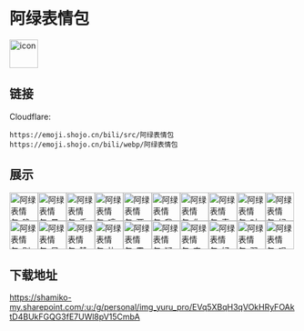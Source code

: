 # 阿绿表情包
<img src="https://emoji.shojo.cn/bili/src/阿绿表情包/icon.png" width="50" height="50" alt="icon">

## 链接
Cloudflare:
```
https://emoji.shojo.cn/bili/src/阿绿表情包
https://emoji.shojo.cn/bili/webp/阿绿表情包
```
## 展示
<img src="https://emoji.shojo.cn/bili/src/阿绿表情包/阿绿表情包-晚上早.png" width="50" height="50" alt="阿绿表情包-晚上早"><img src="https://emoji.shojo.cn/bili/src/阿绿表情包/阿绿表情包-晕了.png" width="50" height="50" alt="阿绿表情包-晕了"><img src="https://emoji.shojo.cn/bili/src/阿绿表情包/阿绿表情包-手捧鲜花.png" width="50" height="50" alt="阿绿表情包-手捧鲜花"><img src="https://emoji.shojo.cn/bili/src/阿绿表情包/阿绿表情包-哼.png" width="50" height="50" alt="阿绿表情包-哼"><img src="https://emoji.shojo.cn/bili/src/阿绿表情包/阿绿表情包-两眼一黑.png" width="50" height="50" alt="阿绿表情包-两眼一黑"><img src="https://emoji.shojo.cn/bili/src/阿绿表情包/阿绿表情包-我是个人.png" width="50" height="50" alt="阿绿表情包-我是个人"><img src="https://emoji.shojo.cn/bili/src/阿绿表情包/阿绿表情包-你是好人.png" width="50" height="50" alt="阿绿表情包-你是好人"><img src="https://emoji.shojo.cn/bili/src/阿绿表情包/阿绿表情包-真心换真心.png" width="50" height="50" alt="阿绿表情包-真心换真心"><img src="https://emoji.shojo.cn/bili/src/阿绿表情包/阿绿表情包-对对对.png" width="50" height="50" alt="阿绿表情包-对对对"><img src="https://emoji.shojo.cn/bili/src/阿绿表情包/阿绿表情包-绿干杯.png" width="50" height="50" alt="阿绿表情包-绿干杯"><img src="https://emoji.shojo.cn/bili/src/阿绿表情包/阿绿表情包-别急.png" width="50" height="50" alt="阿绿表情包-别急"><img src="https://emoji.shojo.cn/bili/src/阿绿表情包/阿绿表情包-早啊.png" width="50" height="50" alt="阿绿表情包-早啊"><img src="https://emoji.shojo.cn/bili/src/阿绿表情包/阿绿表情包-赞赞.png" width="50" height="50" alt="阿绿表情包-赞赞"><img src="https://emoji.shojo.cn/bili/src/阿绿表情包/阿绿表情包-比心.png" width="50" height="50" alt="阿绿表情包-比心"><img src="https://emoji.shojo.cn/bili/src/阿绿表情包/阿绿表情包-震惊.png" width="50" height="50" alt="阿绿表情包-震惊"><img src="https://emoji.shojo.cn/bili/src/阿绿表情包/阿绿表情包-疑惑.png" width="50" height="50" alt="阿绿表情包-疑惑"><img src="https://emoji.shojo.cn/bili/src/阿绿表情包/阿绿表情包-宕机.png" width="50" height="50" alt="阿绿表情包-宕机"><img src="https://emoji.shojo.cn/bili/src/阿绿表情包/阿绿表情包-好听.png" width="50" height="50" alt="阿绿表情包-好听"><img src="https://emoji.shojo.cn/bili/src/阿绿表情包/阿绿表情包-羽毛球.png" width="50" height="50" alt="阿绿表情包-羽毛球"><img src="https://emoji.shojo.cn/bili/src/阿绿表情包/阿绿表情包-唱歌.png" width="50" height="50" alt="阿绿表情包-唱歌">

## 下载地址

https://shamiko-my.sharepoint.com/:u:/g/personal/img_yuru_pro/EVq5XBqH3qVOkHRyFOAktD4BUkFGQG3fE7UWl8pV15CmbA